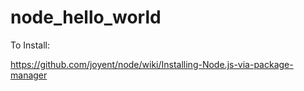 # node_hello_world

To Install:

https://github.com/joyent/node/wiki/Installing-Node.js-via-package-manager

